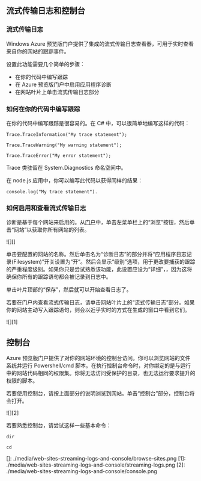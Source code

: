 <properties pageTitle="Streaming logs and console" description="Streaming logs and console overview" title="Streaming logs and console" authors="adamab" />
<tags ms.service=""
    ms.date="11/17/2014"
    wacn.date=""
    />

## 流式传输日志和控制台

### 流式传输日志

Windows Azure 预览版门户提供了集成的流式传输日志查看器，可用于实时查看来自你的网站的跟踪事件。

设置此功能需要几个简单的步骤：

-   在你的代码中编写跟踪
-   在 Azure 预览版门户中启用应用程序诊断
-   在网站叶片上单击流式传输日志部分

### 如何在你的代码中编写跟踪

在你的代码中编写跟踪是很容易的。在 C# 中，可以很简单地编写这样的代码：

    Trace.TraceInformation("My trace statement");

    Trace.TraceWarning("My warning statement");

    Trace.TraceError("My error statement");

Trace 类驻留在 System.Diagnostics 命名空间中。

在 node.js 应用中，你可以编写此代码以获得同样的结果：

    console.log("My trace statement").

### 如何启用和查看流式传输日志

诊断是基于每个网站来启用的。从[门户][门户]中，单击左菜单栏上的“浏览”按钮，然后单击“网站”以获取你所有网站的列表。

![][]

单击要配置的网站的名称。然后单击名为“诊断日志”的部分并将“应用程序日志记录(Filesystem)”开关设置为“开”。然后会显示“级别”选项，用于更改要捕获的跟踪的严重程度级别。如果你只是尝试熟悉该功能，此设置应设为“详细”，，因为这将确保你所有的跟踪语句都会被记录到日志中。

单击叶片顶部的“保存”，然后就可以开始查看日志了。

若要在门户内查看流式传输日志，请单击网站叶片上的“流式传输日志”部分。如果你的网站主动写入跟踪语句，则会以近乎实时的方式在生成的窗口中看到它们。

![][1]

## 控制台

Azure 预览版门户提供了对你的网站环境的控制台访问。你可以浏览网站的文件系统并运行 Powershell/cmd 脚本。在执行控制台命令时，对你绑定的是与运行中的网站代码相同的权限集。你将无法访问受保护的目录，也无法运行要求提升的权限的脚本。

若要使用控制台，请按上面部分的说明浏览到网站。单击“控制台”部分，控制台将会打开。

![][2]

若要熟悉控制台，请尝试这样一些基本命令：

    dir

    cd

<!-- Images. -->

  [门户]: https://portal.azure.com
  []: ./media/web-sites-streaming-logs-and-console/browse-sites.png
  [1]: ./media/web-sites-streaming-logs-and-console/streaming-logs.png
  [2]: ./media/web-sites-streaming-logs-and-console/console.png
